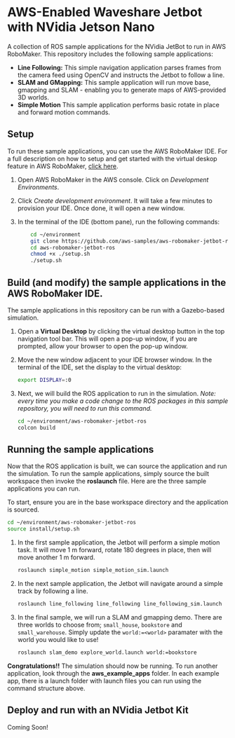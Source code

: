 # AWS-Enabled Waveshare Jetbot with NVidia Jetson Nano

A collection of ROS sample applications for the NVidia JetBot to run in AWS RoboMaker. This repository includes the following sample applications:

- **Line Following:** This simple navigation application parses frames from the camera feed using OpenCV and instructs the Jetbot to follow a line.
- **SLAM and GMapping:** This sample application will run move base, gmapping and SLAM - enabling you to generate maps of AWS-provided 3D worlds.
- **Simple Motion** This sample application performs basic rotate in place and forward motion commands. 

## Setup 

To run these sample applications, you can use the AWS RoboMaker IDE. For a full description on how to setup and get started with the virtual deskop feature in AWS RoboMaker, [click here](https://aws.amazon.com/blogs/robotics/aws-announces-a-new-developer-desktop-feature-within-the-aws-robomaker-ide/).

1. Open AWS RoboMaker in the AWS console. Click on *Development Environments*. 
2. Click *Create development environment*. It will take a few minutes to provision your IDE. Once done, it will open a new window. 
3. In the terminal of the IDE (bottom pane), run the following commands:

    ```bash
        cd ~/environment
        git clone https://github.com/aws-samples/aws-robomaker-jetbot-ros
        cd aws-robomaker-jetbot-ros
        chmod +x ./setup.sh
        ./setup.sh
    ```

## Build (and modify) the sample applications in the AWS RoboMaker IDE.  

The sample applications in this repository can be run with a Gazebo-based simulation.

1. Open a **Virtual Desktop** by clicking the virtual desktop button in the top navigation tool bar. This will open a pop-up window, if you are prompted, allow your browser to open the pop-up window. 
2. Move the new window adjacent to your IDE browser window. In the terminal of the IDE, set the display to the virtual desktop:

    ```bash
    export DISPLAY=:0
    ```

3. Next, we will build the ROS application to run in the simulation. *Note: every time you make a code change to the ROS packages in this sample repository, you will need to run this command.*

    ```bash
    cd ~/environment/aws-robomaker-jetbot-ros
    colcon build
    ```

## Running the sample applications

Now that the ROS application is built, we can source the application and run the simulation. To run the sample applications, simply source the built workspace then invoke the **roslaunch** file. Here are the three sample applications you can run.

To start, ensure you are in the base workspace directory and the application is sourced.

```bash
cd ~/environment/aws-robomaker-jetbot-ros
source install/setup.sh
```

1. In the first sample application, the Jetbot will perform a simple motion task. It will move 1 m forward, rotate 180 degrees in place, then will move another 1 m forward.

    ```bash
    roslaunch simple_motion simple_motion_sim.launch
    ```

2. In the next sample application, the Jetbot will navigate around a simple track by following a line.

    ```bash
    roslaunch line_following line_following line_following_sim.launch
    ```

2. In the final sample, we will run a SLAM and gmapping demo. There are three worlds to choose from; `small_house`, `bookstore` and `small_warehouse`. Simply update the `world:=<world>` paramater with the world you would like to use!

    ```bash
    roslaunch slam_demo explore_world.launch world:=bookstore
    ```

**Congratulations!!** The simulation should now be running. To run another application, look through the **aws_example_apps** folder. In each example app, there is a launch folder with launch files you can run using the command structure above. 

## Deploy and run with an NVidia Jetbot Kit

Coming Soon! 